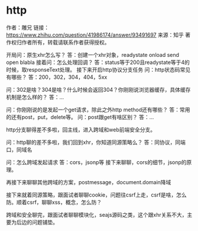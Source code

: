 # http
作者：雕兄
链接：https://www.zhihu.com/question/41986174/answer/93491697
来源：知乎
著作权归作者所有，转载请联系作者获得授权。

开局问：原生xhr怎么写？
答：创建一个xhr对象，readystate onload send open blabla
接着问：怎么处理回调？
答：status等于200且readystate等于4的时候，取responseText处理。
接下来开启http协议分支任务
问：http状态码常见有哪些？
答：200，302，304，404，5xx

问：302是啥？304是啥？什么时候会返回304？你刚刚说浏览器缓存，具体缓存机制是怎么样的？
答：…

问：你刚刚说的是发起一个get请求，除此之外http method还有哪些？
答：常用的还有post，put，delete等。
问：post跟get有啥区别？
答：…

http分支聊得差不多啦，回主线，进入跨域和web前端安全分支。

问：http聊的差不多啦，我们回到xhr，你知道同源策略么？
答：同协议，同端口，同域名

问：怎么跨域发起请求
答：cors，jsonp等
接下来聊聊，cors的细节，jsonp的原理。

再接下来聊聊其他跨域的方案，postmessage，document.domain降域

接下来就着同源策略，跟面试者聊聊cookie，问题往csrf上走，csrf是啥，怎么防。顺着csrf，聊聊xss，概念，怎么防？

跨域和安全聊完，跟面试者聊聊模块化，seajs源码之类，这个跟xhr关系不大，主要为后边的问题铺垫。
